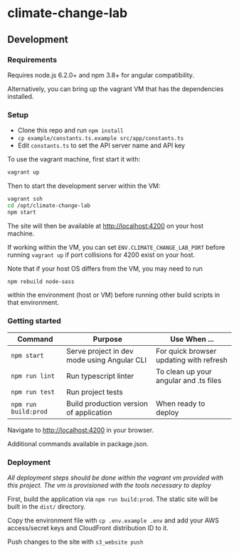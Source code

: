 # climate-change-lab

## Development

### Requirements

Requires node.js 6.2.0+ and npm 3.8+ for angular compatibility.

Alternatively, you can bring up the vagrant VM that has the dependencies installed.

### Setup

  - Clone this repo and run `npm install`
  - `cp example/constants.ts.example src/app/constants.ts`
  - Edit `constants.ts` to set the API server name and API key

To use the vagrant machine, first start it with:
```bash
vagrant up
```

Then to start the development server within the VM:

```bash
vagrant ssh
cd /opt/climate-change-lab
npm start
```

The site will then be available at [http://localhost:4200](http://localhost:4200) on your host machine.

If working within the VM, you can set `ENV.CLIMATE_CHANGE_LAB_PORT` before running `vagrant up` if port collisions for 4200 exist on your host.

Note that if your host OS differs from the VM, you may need to run

```
npm rebuild node-sass
```

within the environment (host or VM) before running other build scripts in that environment.

### Getting started

| Command | Purpose | Use When ... |
|------|---------|--------------|
| `npm start` | Serve project in dev mode using Angular CLI | For quick browser updating with refresh |
| `npm run lint` | Run typescript linter | To clean up your angular and .ts files |
| `npm run test` | Run project tests | |
| `npm run build:prod` | Build production version of application | When ready to deploy |

Navigate to [http://localhost:4200](http://localhost:4200) in your browser.

Additional commands available in package.json.

### Deployment

_All deployment steps should be done within the vagrant vm provided with this project. The vm is provisioned with the tools necessary to deploy_

First, build the application via `npm run build:prod`. The static site will be built in the `dist/` directory.

Copy the environment file with `cp .env.example .env` and add your AWS access/secret keys and CloudFront distribution ID to it.

Push changes to the site with `s3_website push`
